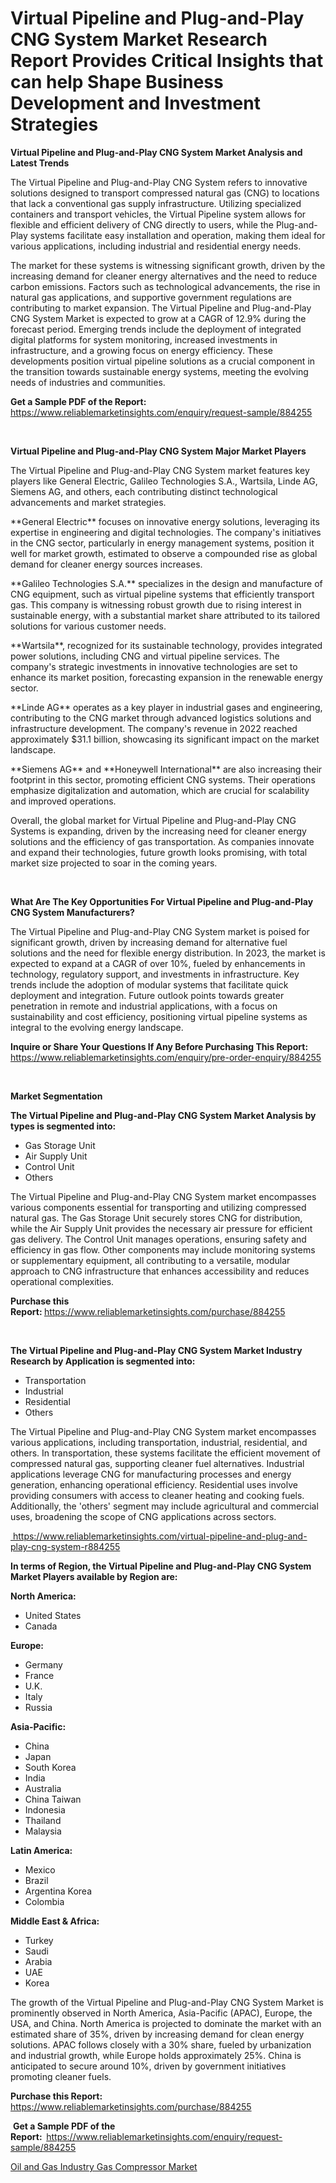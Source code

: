 <p><h1>Virtual Pipeline and Plug-and-Play CNG System Market Research Report Provides Critical Insights that can help Shape Business Development and Investment Strategies</h1></p><p><strong>Virtual Pipeline and Plug-and-Play CNG System Market Analysis and Latest Trends</strong></p>
<p><p>The Virtual Pipeline and Plug-and-Play CNG System refers to innovative solutions designed to transport compressed natural gas (CNG) to locations that lack a conventional gas supply infrastructure. Utilizing specialized containers and transport vehicles, the Virtual Pipeline system allows for flexible and efficient delivery of CNG directly to users, while the Plug-and-Play systems facilitate easy installation and operation, making them ideal for various applications, including industrial and residential energy needs.</p><p>The market for these systems is witnessing significant growth, driven by the increasing demand for cleaner energy alternatives and the need to reduce carbon emissions. Factors such as technological advancements, the rise in natural gas applications, and supportive government regulations are contributing to market expansion. The Virtual Pipeline and Plug-and-Play CNG System Market is expected to grow at a CAGR of 12.9% during the forecast period. Emerging trends include the deployment of integrated digital platforms for system monitoring, increased investments in infrastructure, and a growing focus on energy efficiency. These developments position virtual pipeline solutions as a crucial component in the transition towards sustainable energy systems, meeting the evolving needs of industries and communities.</p></p>
<p><strong>Get a Sample PDF of the Report:&nbsp;</strong> <a href="https://www.reliablemarketinsights.com/enquiry/request-sample/884255?utm_campaign=2413&utm_medium=2&utm_source=Github&utm_content=ia&utm_term=25022025&utm_id=virtual-pipeline-and-plug-and-play-cng-system">https://www.reliablemarketinsights.com/enquiry/request-sample/884255</a></p>
<p>&nbsp;</p>
<p><strong>Virtual Pipeline and Plug-and-Play CNG System Major Market Players</strong></p>
<p><p>The Virtual Pipeline and Plug-and-Play CNG System market features key players like General Electric, Galileo Technologies S.A., Wartsila, Linde AG, Siemens AG, and others, each contributing distinct technological advancements and market strategies.</p><p>**General Electric** focuses on innovative energy solutions, leveraging its expertise in engineering and digital technologies. The company's initiatives in the CNG sector, particularly in energy management systems, position it well for market growth, estimated to observe a compounded rise as global demand for cleaner energy sources increases.</p><p>**Galileo Technologies S.A.** specializes in the design and manufacture of CNG equipment, such as virtual pipeline systems that efficiently transport gas. This company is witnessing robust growth due to rising interest in sustainable energy, with a substantial market share attributed to its tailored solutions for various customer needs.</p><p>**Wartsila**, recognized for its sustainable technology, provides integrated power solutions, including CNG and virtual pipeline services. The company's strategic investments in innovative technologies are set to enhance its market position, forecasting expansion in the renewable energy sector.</p><p>**Linde AG** operates as a key player in industrial gases and engineering, contributing to the CNG market through advanced logistics solutions and infrastructure development. The company's revenue in 2022 reached approximately $31.1 billion, showcasing its significant impact on the market landscape.</p><p>**Siemens AG** and **Honeywell International** are also increasing their footprint in this sector, promoting efficient CNG systems. Their operations emphasize digitalization and automation, which are crucial for scalability and improved operations.</p><p>Overall, the global market for Virtual Pipeline and Plug-and-Play CNG Systems is expanding, driven by the increasing need for cleaner energy solutions and the efficiency of gas transportation. As companies innovate and expand their technologies, future growth looks promising, with total market size projected to soar in the coming years.</p></p>
<p>&nbsp;</p>
<p><strong>What Are The Key Opportunities For Virtual Pipeline and Plug-and-Play CNG System Manufacturers?</strong></p>
<p><p>The Virtual Pipeline and Plug-and-Play CNG System market is poised for significant growth, driven by increasing demand for alternative fuel solutions and the need for flexible energy distribution. In 2023, the market is expected to expand at a CAGR of over 10%, fueled by enhancements in technology, regulatory support, and investments in infrastructure. Key trends include the adoption of modular systems that facilitate quick deployment and integration. Future outlook points towards greater penetration in remote and industrial applications, with a focus on sustainability and cost efficiency, positioning virtual pipeline systems as integral to the evolving energy landscape.</p></p>
<p><strong>Inquire or Share Your Questions If Any Before Purchasing This Report:</strong> <a href="https://www.reliablemarketinsights.com/enquiry/pre-order-enquiry/884255?utm_campaign=2413&utm_medium=2&utm_source=Github&utm_content=ia&utm_term=25022025&utm_id=virtual-pipeline-and-plug-and-play-cng-system">https://www.reliablemarketinsights.com/enquiry/pre-order-enquiry/884255</a></p>
<p>&nbsp;</p>
<p><strong>Market Segmentation</strong></p>
<p><strong>The Virtual Pipeline and Plug-and-Play CNG System Market Analysis by types is segmented into:</strong></p>
<p><ul><li>Gas Storage Unit</li><li>Air Supply Unit</li><li>Control Unit</li><li>Others</li></ul></p>
<p><p>The Virtual Pipeline and Plug-and-Play CNG System market encompasses various components essential for transporting and utilizing compressed natural gas. The Gas Storage Unit securely stores CNG for distribution, while the Air Supply Unit provides the necessary air pressure for efficient gas delivery. The Control Unit manages operations, ensuring safety and efficiency in gas flow. Other components may include monitoring systems or supplementary equipment, all contributing to a versatile, modular approach to CNG infrastructure that enhances accessibility and reduces operational complexities.</p></p>
<p><strong>Purchase this Report:&nbsp;</strong><a href="https://www.reliablemarketinsights.com/purchase/884255?utm_campaign=2413&utm_medium=2&utm_source=Github&utm_content=ia&utm_term=25022025&utm_id=virtual-pipeline-and-plug-and-play-cng-system">https://www.reliablemarketinsights.com/purchase/884255</a></p>
<p>&nbsp;</p>
<p><strong>The Virtual Pipeline and Plug-and-Play CNG System Market Industry Research by Application is segmented into:</strong></p>
<p><ul><li>Transportation</li><li>Industrial</li><li>Residential</li><li>Others</li></ul></p>
<p><p>The Virtual Pipeline and Plug-and-Play CNG System market encompasses various applications, including transportation, industrial, residential, and others. In transportation, these systems facilitate the efficient movement of compressed natural gas, supporting cleaner fuel alternatives. Industrial applications leverage CNG for manufacturing processes and energy generation, enhancing operational efficiency. Residential uses involve providing consumers with access to cleaner heating and cooking fuels. Additionally, the 'others' segment may include agricultural and commercial uses, broadening the scope of CNG applications across sectors.</p></p>
<p><a href="https://www.reliablemarketinsights.com/virtual-pipeline-and-plug-and-play-cng-system-r884255?utm_campaign=2413&utm_medium=2&utm_source=Github&utm_content=ia&utm_term=25022025&utm_id=virtual-pipeline-and-plug-and-play-cng-system">&nbsp;https://www.reliablemarketinsights.com/virtual-pipeline-and-plug-and-play-cng-system-r884255</a></p>
<p><strong>In terms of Region, the Virtual Pipeline and Plug-and-Play CNG System Market Players available by Region are:</strong></p>
<p>
    <p> <strong> North America: </strong>
        <ul>
            <li>United States</li>
            <li>Canada</li>
        </ul>
        </p> 
    <p> <strong> Europe: </strong>
        <ul>
            <li>Germany</li>
            <li>France</li>
            <li>U.K.</li>
            <li>Italy</li>
            <li>Russia</li>
        </ul>
        </p> 
    <p> <strong> Asia-Pacific: </strong>
        <ul>
            <li>China</li>
            <li>Japan</li>
            <li>South Korea</li>
            <li>India</li>
            <li>Australia</li>
            <li>China Taiwan</li>
            <li>Indonesia</li>
            <li>Thailand</li>
            <li>Malaysia</li>
        </ul>
        </p> 
    <p> <strong> Latin America: </strong>
        <ul>
            <li>Mexico</li>
            <li>Brazil</li>
            <li>Argentina Korea</li>
            <li>Colombia</li>
        </ul>
        </p> 
    <p> <strong> Middle East & Africa: </strong>
        <ul>
            <li>Turkey</li>
            <li>Saudi</li>
            <li>Arabia</li>
            <li>UAE</li>
            <li>Korea</li>
        </ul>
    </p>
    </p>
<p><p>The growth of the Virtual Pipeline and Plug-and-Play CNG System Market is prominently observed in North America, Asia-Pacific (APAC), Europe, the USA, and China. North America is projected to dominate the market with an estimated share of 35%, driven by increasing demand for clean energy solutions. APAC follows closely with a 30% share, fueled by urbanization and industrial growth, while Europe holds approximately 25%. China is anticipated to secure around 10%, driven by government initiatives promoting cleaner fuels.</p></p>
<p><strong>Purchase this Report: </strong><a href="https://www.reliablemarketinsights.com/purchase/884255?utm_campaign=2413&utm_medium=2&utm_source=Github&utm_content=ia&utm_term=25022025&utm_id=virtual-pipeline-and-plug-and-play-cng-system">https://www.reliablemarketinsights.com/purchase/884255</a></p>
<p>&nbsp;<strong>Get a Sample PDF of the Report:&nbsp;&nbsp;</strong><a href="https://www.reliablemarketinsights.com/enquiry/request-sample/884255?utm_campaign=2413&utm_medium=2&utm_source=Github&utm_content=ia&utm_term=25022025&utm_id=virtual-pipeline-and-plug-and-play-cng-system">https://www.reliablemarketinsights.com/enquiry/request-sample/884255</a></p>
<p><strong></strong></p>
<p><p><a href="https://github.com/hartsockdonnette82/Market-Research-Report-List-1/blob/main/oil-and-gas-industry-gas-compressor-market.md?utm_campaign=2413&utm_medium=2&utm_source=Github&utm_content=ia&utm_term=25022025&utm_id=virtual-pipeline-and-plug-and-play-cng-system">Oil and Gas Industry Gas Compressor Market</a></p></p>